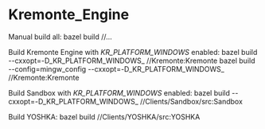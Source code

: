 # Kremonte_Engine

Manual build all:
bazel build //...

Build Kremonte Engine with _KR_PLATFORM_WINDOWS_ enabled:
bazel build --cxxopt=-D_KR_PLATFORM_WINDOWS_ //Kremonte:Kremonte
bazel build --config=mingw_config --cxxopt=-D_KR_PLATFORM_WINDOWS_ //Kremonte:Kremonte

Build Sandbox with _KR_PLATFORM_WINDOWS_ enabled:
bazel build --cxxopt=-D_KR_PLATFORM_WINDOWS_ //Clients/Sandbox/src:Sandbox

Build YOSHKA:
bazel build //Clients/YOSHKA/src:YOSHKA